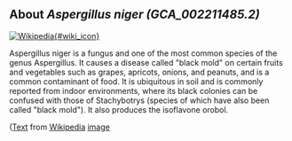 
About *Aspergillus niger (GCA\_002211485.2)* 
--------------------------------------------------------------

[![Wikipedia](/img/wikipedia_logo_v2_en.png){#wiki_icon}](http://en.wikipedia.org/wiki/Aspergillus_niger)

Aspergillus niger is a fungus and one of the most common species of the genus
Aspergillus.
It causes a disease called "black mold" on certain fruits and vegetables such as
grapes, apricots, onions, and peanuts, and is a common contaminant of food. It
is ubiquitous in soil and is commonly reported from indoor environments, where
its black colonies can be confused with those of Stachybotrys (species of which
have also been called "black mold"). It also produces the isoflavone orobol.

([Text](http://en.wikipedia.org/wiki/Aspergillus_niger) from [Wikipedia](http://en.wikipedia.org/) 
[image](https://commons.wikimedia.org/wiki/File:Aspergillus_niger_01.jpg)
